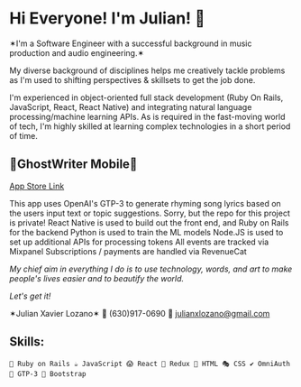 <h1>Hi Everyone! I'm Julian! 👋</h1>

✶I'm a Software Engineer with a successful background in music production and audio engineering.✶

My diverse background of disciplines helps me creatively tackle problems as I'm used to shifting perspectives & skillsets to get the job done.

I'm experienced in object-oriented full stack development (Ruby On Rails, JavaScript, React, React Native) and integrating natural language processing/machine learning APIs. As is required in the fast-moving world of tech, I'm highly skilled at learning complex technologies in a short period of time.
    
<h2>👻GhostWriter Mobile👻</h2>

[App Store Link]([https://apps.apple.com/us/app/ghostwriter-mobile/id1613196347])

This app uses OpenAI's GTP-3 to generate rhyming song lyrics based on the users input text or topic suggestions.
Sorry, but the repo for this project is private!
React Native is used to build out the front end, and Ruby on Rails for the backend
Python is used to train the ML models 
Node.JS is used to set up additional APIs for processing tokens
All events are tracked via Mixpanel
Subscriptions / payments are handled via RevenueCat


*My chief aim in everything I do is to use technology, words, and art to make people's lives easier and to beautify the world.*

*Let's get it!*

  ✶Julian Xavier Lozano✶
  📲 (630)917-0690
  📩 julianxlozano@gmail.com
  
<h2>Skills:</h2>

    💎 Ruby on Rails ☕ JavaScript 😱 React 📜 Redux 📂 HTML 🎭 CSS ✔️ OmniAuth 🤖 GTP-3 👢 Bootstrap  
  
